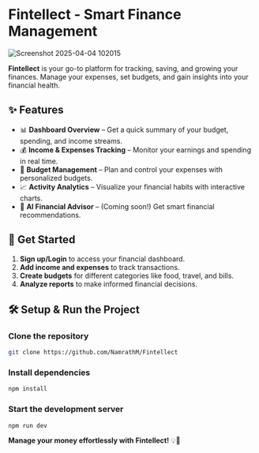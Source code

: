 # Fintellect - Smart Finance Management  
![Screenshot 2025-04-04 102015](https://github.com/user-attachments/assets/97c8852e-7991-4c31-b86b-6436a8bf9495)

**Fintellect** is your go-to platform for tracking, saving, and growing your finances. Manage your expenses, set budgets, and gain insights into your financial health.  

## ✨ Features  
- 📊 **Dashboard Overview** – Get a quick summary of your budget, spending, and income streams.  
- 💰 **Income & Expenses Tracking** – Monitor your earnings and spending in real time.  
- 🎯 **Budget Management** – Plan and control your expenses with personalized budgets.  
- 📈 **Activity Analytics** – Visualize your financial habits with interactive charts.  
- 🤖 **AI Financial Advisor** – (Coming soon!) Get smart financial recommendations.  

## 🚀 Get Started  
1. **Sign up/Login** to access your financial dashboard.  
2. **Add income and expenses** to track transactions.  
3. **Create budgets** for different categories like food, travel, and bills.  
4. **Analyze reports** to make informed financial decisions.  

## 🛠️ Setup & Run the Project  

### Clone the repository  
```sh  
git clone https://github.com/NamrathM/Fintellect  
```  

### Install dependencies  
```sh  
npm install  
```  

### Start the development server  
```sh  
npm run dev  
```  

**Manage your money effortlessly with Fintellect!** 💡🚀  
